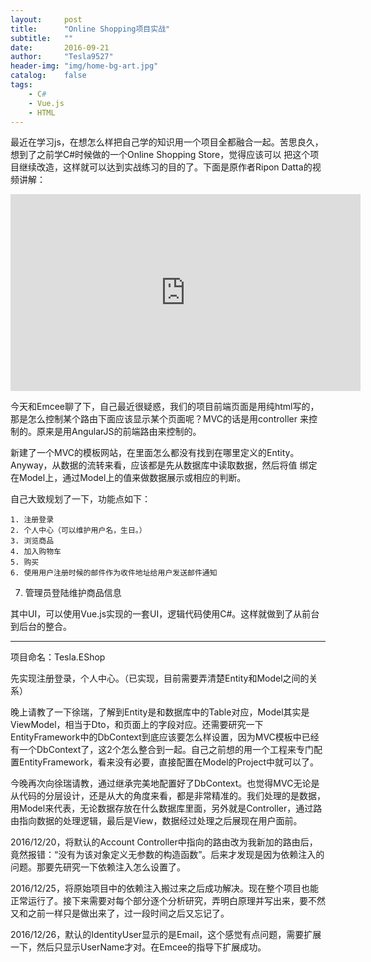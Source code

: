 ```yaml
---
layout:     post
title:      "Online Shopping项目实战"
subtitle:   ""
date:       2016-09-21
author:     "Tesla9527"
header-img: "img/home-bg-art.jpg"
catalog:    false
tags:
    - C#
    - Vue.js
    - HTML
---
```

最近在学习js，在想怎么样把自己学的知识用一个项目全都融合一起。苦思良久，想到了之前学C#时候做的一个Online Shopping Store，觉得应该可以
把这个项目继续改造，这样就可以达到实战练习的目的了。下面是原作者Ripon Datta的视频讲解：
<iframe width="560" height="315" src="https://www.youtube.com/embed/videoseries?list=PLJUoF2h8Z-brW94dTZ-ZIOhjFq90_lt5K" frameborder="0" allowfullscreen></iframe>


今天和Emcee聊了下，自己最近很疑惑，我们的项目前端页面是用纯html写的，那是怎么控制某个路由下面应该显示某个页面呢？MVC的话是用controller
来控制的。原来是用AngularJS的前端路由来控制的。

新建了一个MVC的模板网站，在里面怎么都没有找到在哪里定义的Entity。Anyway，从数据的流转来看，应该都是先从数据库中读取数据，然后将值
绑定在Model上，通过Model上的值来做数据展示或相应的判断。

自己大致规划了一下，功能点如下：

	1. 注册登录
	2. 个人中心（可以维护用户名，生日。）
	3. 浏览商品
	4. 加入购物车
	5. 购买
	6. 使用用户注册时候的邮件作为收件地址给用户发送邮件通知
  7. 管理员登陆维护商品信息

其中UI，可以使用Vue.js实现的一套UI，逻辑代码使用C#。这样就做到了从前台到后台的整合。

---
项目命名：Tesla.EShop

先实现注册登录，个人中心。（已实现，目前需要弄清楚Entity和Model之间的关系）

晚上请教了一下徐瑞，了解到Entity是和数据库中的Table对应，Model其实是ViewModel，相当于Dto，和页面上的字段对应。还需要研究一下EntityFramework中的DbContext到底应该要怎么样设置，因为MVC模板中已经有一个DbContext了，这2个怎么整合到一起。自己之前想的用一个工程来专门配置EntityFramework，看来没有必要，直接配置在Model的Project中就可以了。

今晚再次向徐瑞请教，通过继承完美地配置好了DbContext。也觉得MVC无论是从代码的分层设计，还是从大的角度来看，都是非常精准的。我们处理的是数据，用Model来代表，无论数据存放在什么数据库里面，另外就是Controller，通过路由指向数据的处理逻辑，最后是View，数据经过处理之后展现在用户面前。

2016/12/20，将默认的Account Controller中指向的路由改为我新加的路由后，竟然报错：“没有为该对象定义无参数的构造函数”。后来才发现是因为依赖注入的问题。那要先研究一下依赖注入怎么设置了。

2016/12/25，将原始项目中的依赖注入搬过来之后成功解决。现在整个项目也能正常运行了。接下来需要对每个部分逐个分析研究，弄明白原理并写出来，要不然又和之前一样只是做出来了，过一段时间之后又忘记了。

2016/12/26，默认的IdentityUser显示的是Email，这个感觉有点问题，需要扩展一下，然后只显示UserName才对。在Emcee的指导下扩展成功。
